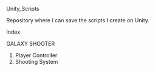 Unity_Scripts

Repository where I can save the scripts I create on Unity.

Index

GALAXY SHOOTER

1. Player Controller
2. Shooting System
